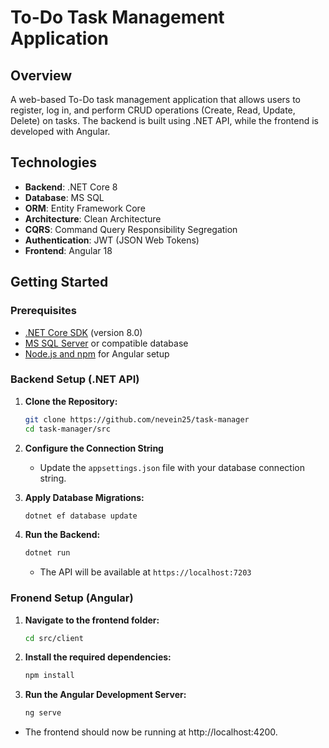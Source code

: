 # To-Do Task Management Application


## Overview

A web-based To-Do task management application that allows users to register, log in, and perform CRUD operations (Create, Read, Update, Delete) on tasks. The backend is built using .NET API, while the frontend is developed with Angular.


## Technologies
- **Backend**: .NET Core 8
- **Database**: MS SQL
- **ORM**: Entity Framework Core
- **Architecture**: Clean Architecture
- **CQRS**: Command Query Responsibility Segregation
- **Authentication**: JWT (JSON Web Tokens)
- **Frontend**: Angular 18


## Getting Started

### Prerequisites
- [.NET Core SDK](https://dotnet.microsoft.com/download) (version 8.0)
- [MS SQL Server](https://www.microsoft.com/en-us/sql-serversql-server-downloads) or compatible database
- [Node.js and npm](https://nodejs.org/en) for Angular setup
### Backend Setup (.NET API)


1. **Clone the Repository:**
    ```bash
    git clone https://github.com/nevein25/task-manager
    cd task-manager/src
    ```

2. **Configure the Connection String**
    - Update the `appsettings.json` file with your database connection string.

3. **Apply Database Migrations:**
      ```bash
      dotnet ef database update
      ```
4. **Run the Backend:**
      ```bash
      dotnet run
      ```
    - The API will be available at `https://localhost:7203`

### Fronend Setup (Angular)

1. **Navigate to the frontend folder:**
      ```bash
      cd src/client
      ```

2. **Install the required dependencies:**
      ```bash
      npm install
      ```

3. **Run the Angular Development Server:**
      ```bash
      ng serve
      ```

- The frontend should now be running at http://localhost:4200.